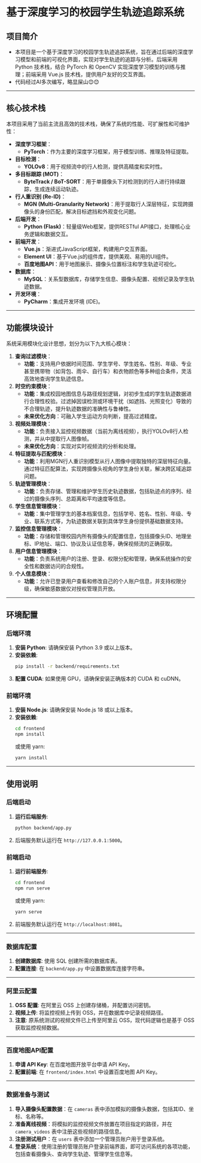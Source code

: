 # 基于深度学习的校园学生轨迹追踪系统

## 项目简介
- 本项目是一个基于深度学习的校园学生轨迹追踪系统，旨在通过后端的深度学习模型和前端的可视化界面，实现对学生轨迹的追踪与分析。后端采用 Python 技术栈，结合 PyTorch 和 OpenCV 实现深度学习模型的训练与推理；前端采用 Vue.js 技术栈，提供用户友好的交互界面。
- 代码经过AI多次编写，略显屎山😊😊
---

## 核心技术栈

本项目采用了当前主流且高效的技术栈，确保了系统的性能、可扩展性和可维护性：

* **深度学习框架**：
    * **PyTorch**：作为主要的深度学习框架，用于模型训练、推理及特征提取。
* **目标检测**：
    * **YOLOv8**：用于视频流中的行人检测，提供高精度和实时性。
* **多目标跟踪 (MOT)**：
    * **ByteTrack / BoT-SORT**：用于单摄像头下对检测到的行人进行持续跟踪，生成连续运动轨迹。
* **行人重识别 (Re-ID)**：
    * **MGN (Multi-Granularity Network)**：用于提取行人深层特征，实现跨摄像头的身份匹配，解决目标遮挡和外观变化问题。
* **后端开发**：
    * **Python (Flask)**：轻量级Web框架，提供RESTful API接口，处理核心业务逻辑和数据交互。
* **前端开发**：
    * **Vue.js**：渐进式JavaScript框架，构建用户交互界面。
    * **Element UI**：基于Vue.js的组件库，提供美观、易用的UI组件。
    * **百度地图API**：用于地图展示、摄像头位置标注和学生轨迹可视化。
* **数据库**：
    * **MySQL**：关系型数据库，存储学生信息、摄像头配置、视频记录及学生轨迹数据。
* **开发环境**：
    * **PyCharm**：集成开发环境 (IDE)。
---

## 功能模块设计

系统采用模块化设计思想，划分为以下九大核心模块：

1.  **查询过滤模块**：
    * **功能**：支持用户依据时间范围、学生学号、学生姓名、性别、年级、专业甚至携带物（如背包、雨伞、自行车）和衣物颜色等多种组合条件，灵活高效地查询学生轨迹信息。
2.  **时空约束模块**：
    * **功能**：集成校园地图信息与路径规划逻辑，对初步生成的学生轨迹数据进行合理性校验。过滤掉因误检测或环境干扰（如遮挡、光照变化）导致的不合理轨迹，提升轨迹数据的准确性与鲁棒性。
    * **未来优化方向**：可融入学生运动方向判断，提高过滤精度。
3.  **视频处理模块**：
    * **功能**：负责接入监控视频数据（当前为离线视频），执行YOLOv8行人检测，并从中提取行人图像帧。
    * **未来优化方向**：实现对实时视频流的分析和处理。
4.  **特征提取与匹配模块**：
    * **功能**：利用MGN行人重识别模型从行人图像中提取独特的深层特征向量。通过特征匹配算法，实现跨摄像头视角的学生身份关联，解决跨区域追踪问题。
5.  **轨迹管理模块**：
    * **功能**：负责存储、管理和维护学生历史轨迹数据，包括轨迹点的序列、经过的摄像头序列、总距离和平均速度等信息。
6.  **学生信息管理模块**：
    * **功能**：集中管理学生的基本档案信息，包括学号、姓名、性别、年级、专业、联系方式等，为轨迹数据关联到具体学生身份提供基础数据支持。
7.  **监控信息管理模块**：
    * **功能**：存储和管理校园内所有摄像头的配置信息，包括摄像头ID、地理坐标、IP地址、端口、协议及认证信息等，确保视频流的正确获取。
8.  **用户信息管理模块**：
    * **功能**：负责系统用户的注册、登录、权限分配和管理，确保系统操作的安全性和数据访问的合规性。
9.  **个人信息模块**：
    * **功能**：允许已登录用户查看和修改自己的个人账户信息，并支持权限分级，确保敏感数据仅对授权管理员开放。

---

## 环境配置

### 后端环境
1. **安装 Python**: 请确保安装 Python 3.9 或以上版本。
2. **安装依赖**:
   ```bash
   pip install -r backend/requirements.txt
   ```
3. **配置 CUDA**: 如果使用 GPU，请确保安装正确版本的 CUDA 和 cuDNN。

### 前端环境
1. **安装 Node.js**: 请确保安装 Node.js 18 或以上版本。
2. **安装依赖**:
   ```bash
   cd frontend
   npm install
   ```
   或使用 yarn:
   ```bash
   yarn install
   ```

---

## 使用说明

### 后端启动
1. **运行后端服务**:
   ```bash
   python backend/app.py
   ```
2. 后端服务默认运行在 `http://127.0.0.1:5000`。

### 前端启动
1. **运行前端服务**:
   ```bash
   cd frontend
   npm run serve
   ```
   或使用 yarn:
   ```bash
   yarn serve
   ```
2. 前端服务默认运行在 `http://localhost:8081`。

---

### 数据库配置
1. **创建数据库**: 使用 SQL 创建所需的数据库表。
2. **配置连接**: 在 `backend/app.py` 中设置数据库连接字符串。

---

### 阿里云配置
1. **OSS 配置**: 在阿里云 OSS 上创建存储桶，并配置访问密钥。
2. **视频上传**: 将监控视频上传到 OSS，并在数据库中记录视频路径。
3. **注意**: 原系统测试的视频文件已上传至阿里云 OSS，现代码逻辑也是基于 OSS 获取监控视频数据。

---

### 百度地图API配置
1. **申请 API Key**: 在百度地图开放平台申请 API Key。
2. **配置前端**: 在 `frontend/index.html` 中设置百度地图 API Key。

---

### 数据准备与测试

1.  **导入摄像头配置数据**：在 `cameras` 表中添加模拟的摄像头数据，包括其ID、坐标、名称等。
2.  **准备离线视频**：将模拟的监控视频文件放置在项目指定的路径，并在 `camera_videos` 表中注册这些视频的路径信息。
3.  **注册测试用户**：在 `users` 表中添加一个管理员账户用于登录系统。
4.  **登录系统**：使用注册的管理员账户登录前端界面，即可访问系统的各项功能，包括查看摄像头、查询学生轨迹、管理学生信息等。
